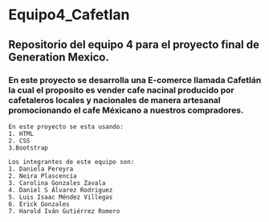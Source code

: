 # Equipo4_Cafetlan
## Repositorio del equipo 4 para el proyecto final de Generation Mexico. 
### En este proyecto se desarrolla una E-comerce llamada Cafetlán la cual el proposito es vender cafe nacinal producido por cafetaleros locales y nacionales  de manera artesanal promocionando el cafe Méxicano a nuestros compradores.

```
En este proyecto se esta usando:
1. HTML
2. CSS
3.Bootstrap
```

```
Los integrantes de este equipo son:
1. Daniela Pereyra
2. Neira Plascencia
3. Carolina Gonzales Zavala
4. Daniel S Álvarez Rodriguez
5. Luis Isaac Méndez Villegas
6. Erick Gonzales
7. Harold Iván Gutiérrez Romero
```